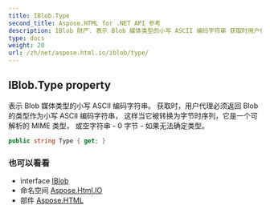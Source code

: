 ```yaml
---
title: IBlob.Type
second_title: Aspose.HTML for .NET API 参考
description: IBlob 财产. 表示 Blob 媒体类型的小写 ASCII 编码字符串 获取时用户代理必须返回 Blob 的类型作为小写 ASCII 编码字符串 这样当它被转换为字节时序列它是一个可解析的 MIME 类型 或空字符串  0 字节  如果无法确定类型
type: docs
weight: 20
url: /zh/net/aspose.html.io/iblob/type/
---
```

## IBlob.Type property

表示 Blob 媒体类型的小写 ASCII 编码字符串。 获取时，用户代理必须返回 Blob 的类型作为小写 ASCII 编码字符串， 这样当它被转换为字节时序列，它是一个可解析的 MIME 类型， 或空字符串 - 0 字节 - 如果无法确定类型。

```csharp
public string Type { get; }
```

### 也可以看看

* interface [IBlob](../)
* 命名空间 [Aspose.Html.IO](../../iblob/)
* 部件 [Aspose.HTML](../../../)


